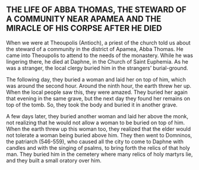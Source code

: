 ## THE LIFE OF ABBA THOMAS, THE STEWARD OF A COMMUNITY NEAR APAMEA AND THE MIRACLE OF HIS CORPSE AFTER HE DIED

When we were at Theoupolis (Antioch), a priest of the church told us about the steward of a community in the district of Apamea, Abba Thomas. He came into Theoupolis to attend to the needs of the monastery. While he was lingering there, he died at Daphne, in the Church of Saint Euphemia. As he was a stranger, the local clergy buried him in the strangers’ burial-ground.

The following day, they buried a woman and laid her on top of him, which was around the second hour. Around the ninth hour, the earth threw her up. When the local people saw this, they were amazed. They buried her again that evening in the same grave, but the next day they found her remains on top of the tomb. So, they took the body and buried it in another grave.

A few days later, they buried another woman and laid her above the monk, not realizing that he would not allow a woman to be buried on top of him. When the earth threw up this woman too, they realized that the elder would not tolerate a woman being buried above him. They then went to Domninos, the patriarch (546-559), who caused all the city to come to Daphne with candles and with the singing of psalms, to bring forth the relics of that holy man. They buried him in the cemetery where many relics of holy martyrs lie, and they built a small oratory over him.
